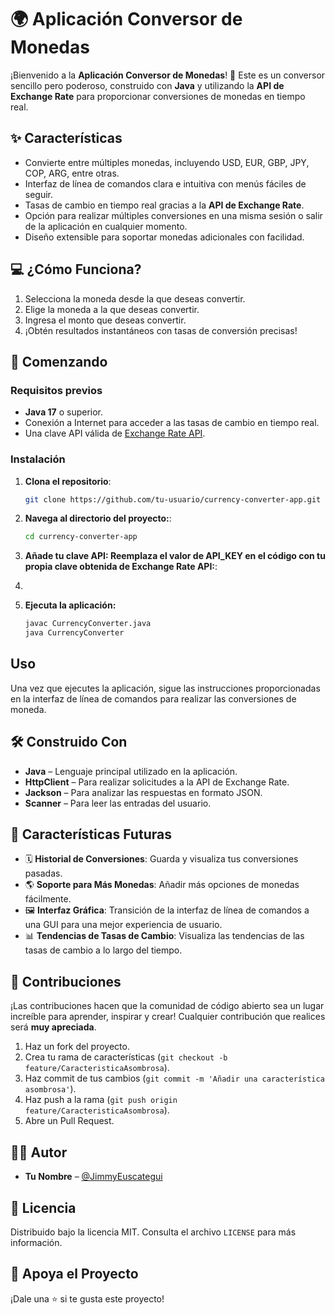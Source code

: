 # 🌍 Aplicación Conversor de Monedas

¡Bienvenido a la **Aplicación Conversor de Monedas**! 🚀 Este es un conversor sencillo pero poderoso, construido con **Java** y utilizando la **API de Exchange Rate** para proporcionar conversiones de monedas en tiempo real.

## ✨ Características

- Convierte entre múltiples monedas, incluyendo USD, EUR, GBP, JPY, COP, ARG, entre otras.
- Interfaz de línea de comandos clara e intuitiva con menús fáciles de seguir.
- Tasas de cambio en tiempo real gracias a la **API de Exchange Rate**.
- Opción para realizar múltiples conversiones en una misma sesión o salir de la aplicación en cualquier momento.
- Diseño extensible para soportar monedas adicionales con facilidad.

## 💻 ¿Cómo Funciona?

1. Selecciona la moneda desde la que deseas convertir.
2. Elige la moneda a la que deseas convertir.
3. Ingresa el monto que deseas convertir.
4. ¡Obtén resultados instantáneos con tasas de conversión precisas!


## 🚀 Comenzando

### Requisitos previos

- **Java 17** o superior.
- Conexión a Internet para acceder a las tasas de cambio en tiempo real.
- Una clave API válida de [Exchange Rate API](https://www.exchangerate-api.com).

### Instalación

1. **Clona el repositorio**:

   ```bash
   git clone https://github.com/tu-usuario/currency-converter-app.git
2. **Navega al directorio del proyecto:**:
    ```bash
   cd currency-converter-app
3. **Añade tu clave API: Reemplaza el valor de API_KEY en el código con tu propia clave obtenida de Exchange Rate API:**:
4. 
4. **Ejecuta la aplicación:**
    ```bash
   javac CurrencyConverter.java
   java CurrencyConverter
   
## Uso

Una vez que ejecutes la aplicación, sigue las instrucciones proporcionadas en la interfaz de línea de comandos para realizar las conversiones de moneda.

## 🛠️ Construido Con

- **Java** – Lenguaje principal utilizado en la aplicación.
- **HttpClient** – Para realizar solicitudes a la API de Exchange Rate.
- **Jackson** – Para analizar las respuestas en formato JSON.
- **Scanner** – Para leer las entradas del usuario.

## 🔮 Características Futuras

- 🗓️ **Historial de Conversiones**: Guarda y visualiza tus conversiones pasadas.
- 🌎 **Soporte para Más Monedas**: Añadir más opciones de monedas fácilmente.
- 🖼️ **Interfaz Gráfica**: Transición de la interfaz de línea de comandos a una GUI para una mejor experiencia de usuario.
- 📊 **Tendencias de Tasas de Cambio**: Visualiza las tendencias de las tasas de cambio a lo largo del tiempo.

## 🤝 Contribuciones

¡Las contribuciones hacen que la comunidad de código abierto sea un lugar increíble para aprender, inspirar y crear! Cualquier contribución que realices será **muy apreciada**.

1. Haz un fork del proyecto.
2. Crea tu rama de características (`git checkout -b feature/CaracteristicaAsombrosa`).
3. Haz commit de tus cambios (`git commit -m 'Añadir una característica asombrosa'`).
4. Haz push a la rama (`git push origin feature/CaracteristicaAsombrosa`).
5. Abre un Pull Request.

## 🧑‍💻 Autor

- **Tu Nombre** – [@JimmyEuscategui](https://github.com/JimmyEuscategui)

## 📝 Licencia

Distribuido bajo la licencia MIT. Consulta el archivo `LICENSE` para más información.

## 🌟 Apoya el Proyecto

¡Dale una ⭐️ si te gusta este proyecto!


